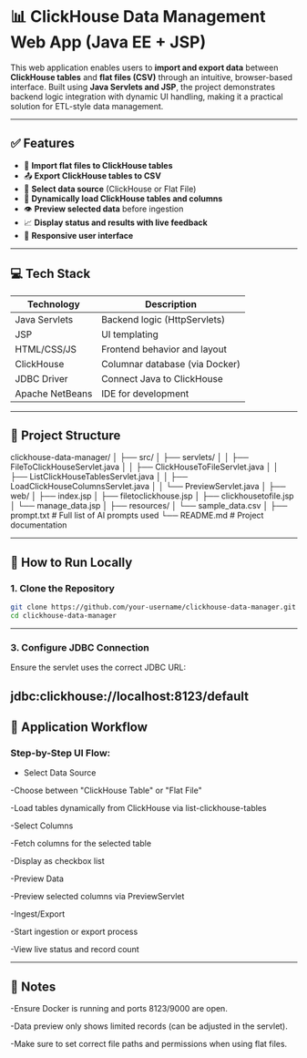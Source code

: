 # 📊 ClickHouse Data Management Web App (Java EE + JSP)

This web application enables users to **import and export data** between **ClickHouse tables** and **flat files (CSV)** through an intuitive, browser-based interface. Built using **Java Servlets and JSP**, the project demonstrates backend logic integration with dynamic UI handling, making it a practical solution for ETL-style data management.



---

## ✅ Features

- 🔁 **Import flat files to ClickHouse tables**
- 📤 **Export ClickHouse tables to CSV**
- 🧩 **Select data source** (ClickHouse or Flat File)
- 📑 **Dynamically load ClickHouse tables and columns**
- 👁️ **Preview selected data** before ingestion
- 📈 **Display status and results with live feedback**
- 📱 **Responsive user interface**

---

## 💻 Tech Stack

| Technology     | Description                     |
|----------------|---------------------------------|
| Java Servlets  | Backend logic (HttpServlets)    |
| JSP            | UI templating                   |
| HTML/CSS/JS    | Frontend behavior and layout    |
| ClickHouse     | Columnar database (via Docker)  |
| JDBC Driver    | Connect Java to ClickHouse      |
| Apache NetBeans| IDE for development             |

---

## 📁 Project Structure

clickhouse-data-manager/ │ ├── src/ │ ├── servlets/ │ │ ├── FileToClickHouseServlet.java │ │ ├── ClickHouseToFileServlet.java │ │ ├── ListClickHouseTablesServlet.java │ │ ├── LoadClickHouseColumnsServlet.java │ │ └── PreviewServlet.java │ ├── web/ │ ├── index.jsp │ ├── filetoclickhouse.jsp │ ├── clickhousetofile.jsp │ └── manage_data.jsp │ ├── resources/ │ └── sample_data.csv │ ├── prompt.txt # Full list of AI prompts used └── README.md # Project documentation



---

## 🚀 How to Run Locally

### 1. Clone the Repository

```bash
git clone https://github.com/your-username/clickhouse-data-manager.git
cd clickhouse-data-manager
```
---

### 3. Configure JDBC Connection
Ensure the servlet uses the correct JDBC URL:

jdbc:clickhouse://localhost:8123/default
---

## 🧠 Application Workflow
### Step-by-Step UI Flow:
- Select Data Source

-Choose between "ClickHouse Table" or "Flat File"

-Load tables dynamically from ClickHouse via list-clickhouse-tables

-Select Columns

-Fetch columns for the selected table

-Display as checkbox list

-Preview Data

-Preview selected columns via PreviewServlet

-Ingest/Export

-Start ingestion or export process

-View live status and record count

--- 

## 📌 Notes
-Ensure Docker is running and ports 8123/9000 are open.

-Data preview only shows limited records (can be adjusted in the servlet).

-Make sure to set correct file paths and permissions when using flat files.
